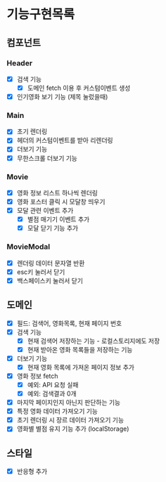 # 기능구현목록

## 컴포넌트

### Header

- [x] 검색 기능
  - [x] 도메인 fetch 이용 후 커스텀이벤트 생성
- [x] 인기영화 보기 기능 (제목 눌렀을때)

### Main

- [x] 초기 렌더링
- [x] 헤더의 커스텀이벤트를 받아 리렌더링
- [x] 더보기 기능
- [x] 무한스크롤 더보기 기능

### Movie

- [x] 영화 정보 리스트 하나씩 렌더링
- [x] 영화 포스터 클릭 시 모달창 띄우기
- [x] 모달 관련 이벤트 추가
  - [x] 별점 매기기 이벤트 추가
  - [x] 모달 닫기 기능 추가

### MovieModal

- [x] 렌더링 데이터 문자열 반환
- [x] esc키 눌러서 닫기
- [x] 백스페이스키 눌러서 닫기

## 도메인

- [x] 필드: 검색어, 영화목록, 현재 페이지 번호
- [x] 검색 기능
  - [x] 현재 검색어 저장하는 기능 - 로컬스토리지에도 저장
  - [x] 현재 받아온 영화 목록들을 저장하는 기능
- [x] 더보기 기능
  - [x] 현재 영화 목록에 가져온 페이지 정보 추가
- [x] 영화 정보 fetch
  - [x] 예외: API 요청 실패
  - [x] 예외: 검색결과 0개
- [x] 마지막 페이지인지 아닌지 판단하는 기능
- [x] 특정 영화 데이터 가져오기 기능
- [x] 초기 렌더링 시 장르 데이터 가져오기 기능
- [x] 영화별 별점 유지 기능 추가 (localStorage)

## 스타일

- [x] 반응형 추가

